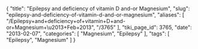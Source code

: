 {
    "title": "Epilepsy and deficiency of vitamin D and-or Magnesium",
    "slug": "epilepsy-and-deficiency-of-vitamin-d-and-or-magnesium",
    "aliases": [
        "/Epilepsy+and+deficiency+of+vitamin+D+and-or+Magnesium+\u2013+Feb+2013",
        "/3765"
    ],
    "tiki_page_id": 3765,
    "date": "2013-02-07",
    "categories": [
        "Magnesium",
        "Epilepsy"
    ],
    "tags": [
        "Epilepsy",
        "Magnesium"
    ]
}